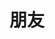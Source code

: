 ---
layout: links     # 必须
title: 朋友   # 可选，这是友链页的标题
links:
  - group: 技术大佬
    icon: fas fa-user-tie
    items:
    - name: xaoxuu’s blog
      avatar: https://cdn.jsdelivr.net/gh/xaoxuu/assets@master/avatar/avatar.png
      url: https://xaoxuu.com/blog/
      backgroundColor: '#3E74C9' # 卡片背景颜色
      textColor: '#fff'  # 卡片文字颜色
      tags:
      - iOS
    - name: 补拙
      avatar: https://avatars1.githubusercontent.com/u/1393234?s=460&u=e61158350a5dd1cc7678774a7834acd0bba85ed5&v=4
      url: https://testudy.cc/
      backgroundColor: '#fcf6e5' # 卡片背景颜色
      textColor: '#000'  # 卡片文字颜色
      tags:
      - 前端架构师 技术leader
---